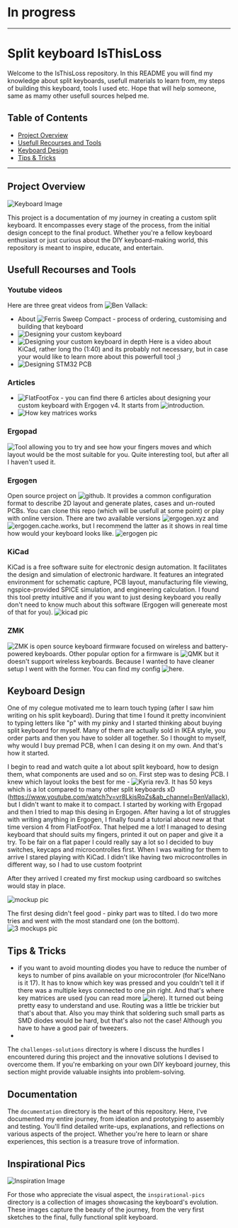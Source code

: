 # In progress
---


# Split keyboard IsThisLoss 

Welcome to the IsThisLoss repository. In this README you will find my knowledge about split keyboards, usefull materials to learn from, my steps of building this keyboard, tools I used etc. Hope that will help someone, same as mamy other usefull sources helped me.

## Table of Contents

- [Project Overview](#project-overview)
- [Usefull Recourses and Tools](#usefull-resources-and-tools)
- [Keyboard Design](#keyboard-design)
- [Tips & Tricks](#tips--tricks)


---

## Project Overview

![Keyboard Image](link_to_keyboard_image.jpg)

This project is a documentation of my journey in creating a custom split keyboard. It encompasses every stage of the process, from the initial design concept to the final product. Whether you're a fellow keyboard enthusiast or just curious about the DIY keyboard-making world, this repository is meant to inspire, educate, and entertain.

## Usefull Recourses and Tools

### Youtube videos
Here are three great videos from ![Ben Vallack](https://www.youtube.com/@BenVallack/videos):
- About ![Ferris Sweep Compact](https://www.youtube.com/watch?v=JqpBKuEVinw&ab_channel=BenVallack) - process of ordering, customising and building that keyboard
- ![Designing your custom keyboard](https://www.youtube.com/watch?v=UKfeJrRIcxw&ab_channel=BenVallack)
- ![Designing your custom keyboard in depth](https://www.youtube.com/watch?v=M_VuXVErD6E&ab_channel=BenVallack)
Here is a video about KiCad, rather long tho (1:40) and its probably not necessary, but in case your would like to learn more about this powerfull tool ;)
- ![Designing STM32 PCB](https://www.youtube.com/watch?v=aVUqaB0IMh4&ab_channel=Phil%E2%80%99sLab)


### Articles
- ![FlatFootFox](https://flatfootfox.com/) - you can find there 6 articles about designing your custom keyboard with Ergogen v4. It starts from ![introduction](https://flatfootfox.com/ergogen-introduction/). 
- ![How key matrices works](https://pcbheaven.com/wikipages/How_Key_Matrices_Works/)

### Ergopad
![Tool](https://pashutk.com/ergopad/) allowing you to try and see how your fingers moves and which layout would be the most suitable for you. Quite interesting tool, but after all I haven't used it.

### Ergogen
Open source project on ![github](https://github.com/ergogen/ergogen). It provides a common configuration format to describe 2D layout and generate plates, cases and un-routed PCBs. You can clone this repo (which will be usefull at some point) or play with online version. 
There are two available versions ![ergogen.xyz](https://ergogen.xyz/) and ![ergogen.cache.works](https://ergogen.cache.works/), but I recommend the latter as it shows in real time how would your keyboard looks like. 
![ergogen pic](TODO)


### KiCad
KiCad is a free software suite for electronic design automation. It facilitates the design and simulation of electronic hardware. It features an integrated environment for schematic capture, PCB layout, manufacturing file viewing, ngspice-provided SPICE simulation, and engineering calculation.
I found this tool pretty intuitive and if you want to just desing keyboard you really don't need to know much about this software (Ergogen will genereate most of that for you).
![kicad pic](TODO)

### ZMK
![ZMK](https://zmk.dev/) is open source keyboard firmware focused on wireless and battery-powered keyboards. Other popular option for a firmware is ![QMK](https://qmk.fm/) but it doesn't support wireless keyboards. Because I wanted to have cleaner setup I went with the former.
You can find my config ![here](https://github.com/tmek1244/zmk-config).


## Keyboard Design
One of my colegue motivated me to learn touch typing (after I saw him writing on his split keyboard). During that time I found it pretty inconvinient to typing letters like "p" with my pinky and I started thinking about buying split keyboard for myself. 
Many of them are actually sold in IKEA style, you order parts and then you have to solder all together. So I thought to myself, why would I buy premad PCB, when I can desing it on my own. And that's how it started.

I begin to read and watch quite a lot about split keyboard, how to design them, what components are used and so on. First step was to desing PCB. I knew which layout looks the best for me - ![Kyria rev3](https://splitkb.com/collections/keyboard-kits/products/kyria-rev3-pcb-kit). 
It has 50 keys which is a lot compared to many other split keyboards xD (https://www.youtube.com/watch?v=vr8LkjsRqZs&ab_channel=BenVallack), but I didn't want to make it to compact.
I started by working with Ergopad and then I tried to map this desing in Ergogen. After having a lot of struggles with writing anything in Ergogen, I finally found a tutorial about new at that time version 4 from FlatFootFox. That helped me a lot! 
I managed to desing keyboard that should suits my fingers, printed it out on paper and give it a try. To be fair on a flat paper I could really say a lot so I decided to buy switches, keycaps and microcontrolles first.
When I was waiting for them to arrive I stared playing with KiCad. 
I didn't like having two microcontrolles in different way, so I had to use custom footprint  

After they arrived I created my first mockup using cardboard so switches would stay in place.

![mockup pic]()

The first desing didn't feel good - pinky part was to tilted. I do two more tries and went with the most standard one (on the bottom).
![3 mockups pic]()


## Tips & Tricks
- if you want to avoid mounting diodes you have to reduce the number of keys to number of pins available on your microcontroler (for Nice!Nano is it 17). It has to know which key was pressed and you couldn't tell it if there was a multiple keys connected to one pin right.
And that's where key matrices are used (you can read more ![here](https://pcbheaven.com/wikipages/How_Key_Matrices_Works/)). It turned out being pretty easy to understand and use. Routing was a little be trickier but that's about that.
Also you may think that soldering such small parts as SMD diodes would be hard, but that's also not the case! Although you have to have a good pair of tweezers. 
- 


The `challenges-solutions` directory is where I discuss the hurdles I encountered during this project and the innovative solutions I devised to overcome them. If you're embarking on your own DIY keyboard journey, this section might provide valuable insights into problem-solving.

## Documentation

The `documentation` directory is the heart of this repository. Here, I've documented my entire journey, from ideation and prototyping to assembly and testing. You'll find detailed write-ups, explanations, and reflections on various aspects of the project. Whether you're here to learn or share experiences, this section is a treasure trove of information.

## Inspirational Pics

![Inspiration Image](link_to_inspiration_image.jpg)

For those who appreciate the visual aspect, the `inspirational-pics` directory is a collection of images showcasing the keyboard's evolution. These images capture the beauty of the journey, from the very first sketches to the final, fully functional split keyboard.


